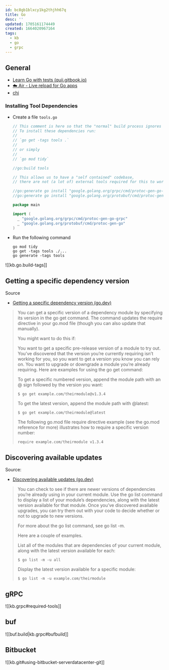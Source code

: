```yaml
---
id: bc8gb1blxcy1kg2thjhh67q
title: Go
desc: ''
updated: 1705161174449
created: 1664020967164
tags:
  - kb
  - go
  - grpc
---
```



## General

* [Learn Go with tests (quii.gitbook.io)](https://quii.gitbook.io/learn-go-with-tests/go-fundamentals/structs-methods-and-interfaces)
* [☁️ Air - Live reload for Go apps](https://github.com/cosmtrek/air)
* [chi](https://go-chi.io/)

### Installing Tool Dependencies

* Create a file `tools.go`

  ```go
  // This comment is here so that the "normal" build process ignores it.
  // To install these dependencies run:
  //
  // `go get -tags tools .`
  //
  // or simply
  //
  // `go mod tidy`

  //go:build tools

  // This allows us to have a "self contained" codebase,
  // there are not (a lot of) external tools required for this to work.

  //go:generate go install "google.golang.org/grpc/cmd/protoc-gen-go-grpc@latest"
  //go:generate go install "google.golang.org/protobuf/cmd/protoc-gen-go@latest"

  package main

  import (
    _ "google.golang.org/grpc/cmd/protoc-gen-go-grpc"
    _ "google.golang.org/protobuf/cmd/protoc-gen-go"
  )
  ```

* Run the following command

  ```text
  go mod tidy
  go get -tags tools ./...
  go generate -tags tools
  ```

![[kb.go.build-tags]]

## Getting a specific dependency version

Source

  * [Getting a specific dependency version (go.dev)](https://go.dev/doc/modules/managing-dependencies#getting_version)

> You can get a specific version of a dependency module by specifying its version in the go get command. The command updates the require directive in your go.mod file (though you can also update that manually).
> 
> You might want to do this if:
> 
> You want to get a specific pre-release version of a module to try out.
> You’ve discovered that the version you’re currently requiring isn’t working for you, so you want to get a version you know you can rely on.
> You want to upgrade or downgrade a module you’re already requiring.
> Here are examples for using the go get command:
> 
> To get a specific numbered version, append the module path with an @ sign followed by the version you want:
> 
> ```ShellSession
> $ go get example.com/theirmodule@v1.3.4
> ```
>
> To get the latest version, append the module path with @latest:
> 
> ```ShellSession
> $ go get example.com/theirmodule@latest
> ```
>
> The following go.mod file require directive example (see the go.mod reference for more) illustrates how to require a specific version number:
> 
> ```
> require example.com/theirmodule v1.3.4
> ```

## Discovering available updates

Source:

  * [Discovering available updates (go.dev)](https://go.dev/doc/modules/managing-dependencies#discovering_updates)

> You can check to see if there are newer versions of dependencies you’re already using in your current module. Use the go list command to display a list of your module’s dependencies, along with the latest version available for that module. Once you’ve discovered available upgrades, you can try them out with your code to decide whether or not to upgrade to new versions.
> 
> For more about the go list command, see go list -m.
> 
> Here are a couple of examples.
> 
> List all of the modules that are dependencies of your current module, along with the latest version available for each:
> 
> ```ShellSession
> $ go list -m -u all
> ```
>
> Display the latest version available for a specific module:
> 
> ```ShellSession
> $ go list -m -u example.com/theirmodule
> ```
>

## gRPC

![[kb.grpc#required-tools]]

## buf

![[buf.build|kb.grpc#bufbuild]]

## Bitbucket

![[kb.git#using-bitbucket-serverdatacenter-git]]
